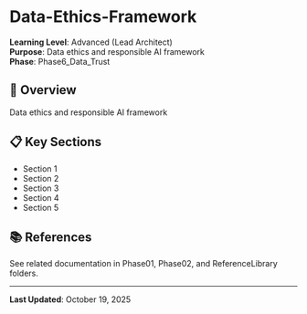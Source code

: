 # Data-Ethics-Framework

**Learning Level**: Advanced (Lead Architect)  
**Purpose**: Data ethics and responsible AI framework  
**Phase**: Phase6_Data_Trust

## 🎯 Overview

Data ethics and responsible AI framework

## 📋 Key Sections

- Section 1
- Section 2
- Section 3
- Section 4
- Section 5

## 📚 References

See related documentation in Phase01, Phase02, and ReferenceLibrary folders.

---

**Last Updated**: October 19, 2025
